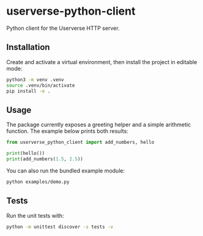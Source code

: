 # userverse-python-client

Python client for the Userverse HTTP server.

## Installation

Create and activate a virtual environment, then install the project in editable mode:

```bash
python3 -m venv .venv
source .venv/bin/activate
pip install -e .
```

## Usage

The package currently exposes a greeting helper and a simple arithmetic function. The example below prints both results:

```python
from userverse_python_client import add_numbers, hello

print(hello())
print(add_numbers(1.5, 2.5))
```

You can also run the bundled example module:

```bash
python examples/demo.py
```

## Tests

Run the unit tests with:

```bash
python -m unittest discover -s tests -v
```
